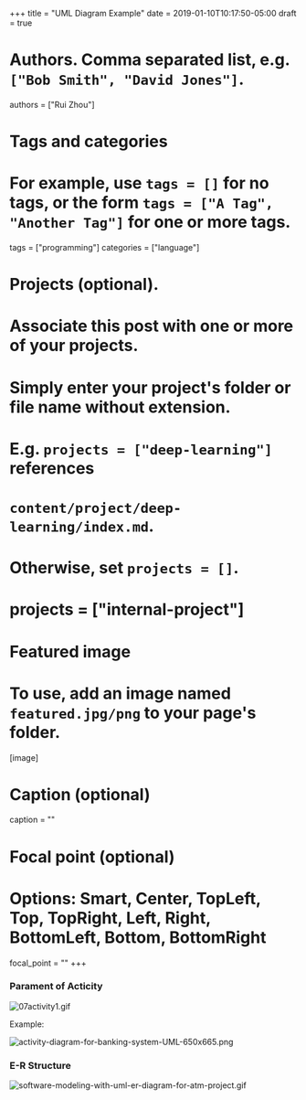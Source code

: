 +++
title = "UML Diagram Example"
date = 2019-01-10T10:17:50-05:00
draft = true

# Authors. Comma separated list, e.g. `["Bob Smith", "David Jones"]`.
authors = ["Rui Zhou"]

# Tags and categories
# For example, use `tags = []` for no tags, or the form `tags = ["A Tag", "Another Tag"]` for one or more tags.
tags = ["programming"]
categories = ["language"]

# Projects (optional).
#   Associate this post with one or more of your projects.
#   Simply enter your project's folder or file name without extension.
#   E.g. `projects = ["deep-learning"]` references
#   `content/project/deep-learning/index.md`.
#   Otherwise, set `projects = []`.
# projects = ["internal-project"]

# Featured image
# To use, add an image named `featured.jpg/png` to your page's folder.
[image]
  # Caption (optional)
  caption = ""

  # Focal point (optional)
  # Options: Smart, Center, TopLeft, Top, TopRight, Left, Right, BottomLeft, Bottom, BottomRight
  focal_point = ""
+++

### Parament of Acticity
![07activity1.gif](https://a.photo/images/2019/01/10/07activity1.gif)

Example:

![activity-diagram-for-banking-system-UML-650x665.png](https://a.photo/images/2019/01/10/activity-diagram-for-banking-system-UML-650x665.png)

### E-R Structure
![software-modeling-with-uml-er-diagram-for-atm-project.gif](https://a.photo/images/2019/01/10/software-modeling-with-uml-er-diagram-for-atm-project.gif)
